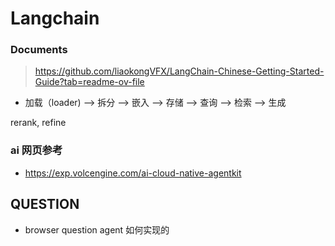 # Langchain

### Documents

> https://github.com/liaokongVFX/LangChain-Chinese-Getting-Started-Guide?tab=readme-ov-file

* 加载（loader) --> 拆分 --> 嵌入 --> 存储 --> 查询 --> 检索 --> 生成

rerank, refine

### ai 网页参考

* https://exp.volcengine.com/ai-cloud-native-agentkit

## QUESTION

* browser question agent 如何实现的